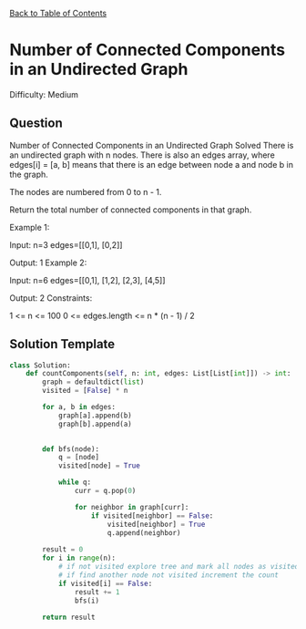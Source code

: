 [Back to Table of Contents](../README.md)

# Number of Connected Components in an Undirected Graph
Difficulty: Medium

## Question
Number of Connected Components in an Undirected Graph
Solved 
There is an undirected graph with n nodes. There is also an edges array, where edges[i] = [a, b] means that there is an edge between node a and node b in the graph.

The nodes are numbered from 0 to n - 1.

Return the total number of connected components in that graph.

Example 1:

Input:
n=3
edges=[[0,1], [0,2]]

Output:
1
Example 2:

Input:
n=6
edges=[[0,1], [1,2], [2,3], [4,5]]

Output:
2
Constraints:

1 <= n <= 100
0 <= edges.length <= n * (n - 1) / 2

## Solution Template
```python
class Solution:
    def countComponents(self, n: int, edges: List[List[int]]) -> int:
        graph = defaultdict(list)
        visited = [False] * n

        for a, b in edges:
            graph[a].append(b)
            graph[b].append(a)
        

        def bfs(node):
            q = [node]
            visited[node] = True

            while q:
                curr = q.pop(0)

                for neighbor in graph[curr]:
                    if visited[neighbor] == False:
                        visited[neighbor] = True
                        q.append(neighbor)
        
        result = 0
        for i in range(n):
            # if not visited explore tree and mark all nodes as visited
            # if find another node not visited increment the count
            if visited[i] == False:
                result += 1
                bfs(i)
        
        return result
```
